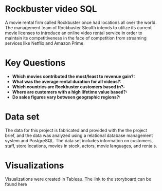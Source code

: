 <h1>Rockbuster video SQL</h1>

A movie rental firm called Rockbuster once had locations all over the world. The management team of Rockbuster Stealth intends to utilize its current movie licenses to introduce an online video rental service in order to maintain its competitiveness in the face of competition from streaming services like Netflix and Amazon Prime.




<h1>Key Questions</h1>

- **Which movies contributed the most/least to revenue gain?:**
- **What was the average rental duration for all videos?:**
- **Which countries are Rockbuster customers based in?:**
- **Where are customers with a high lifetime value based?:**
- **Do sales figures vary between geographic regions?:**

  
  

<h1>Data set</h1>

The data for this project is fabricated and provided with the the project brief, and the data was analyzed using a relational database management system and PostgreSQL. The data set includes information on customers, staff, store locations, movies in stock, actors, movie languages, and rentals.




<h1>Visualizations</h1>

Visualizations were created in Tableau. The link to the storyboard can be found here







